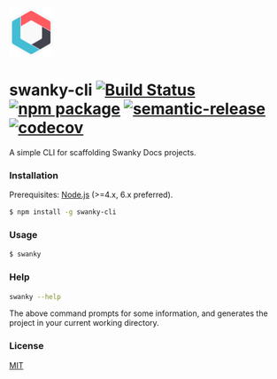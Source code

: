 <img src="./img/swanky-docs-logo.png" width="80" height="90" />

# swanky-cli [![Build Status](https://travis-ci.org/swanky-docs/swanky-cli.svg?branch=master)](https://travis-ci.org/swanky-docs/swanky-cli) [![npm package](https://img.shields.io/npm/v/swanky-cli.svg)](https://www.npmjs.com/package/swanky-cli) [![semantic-release](https://img.shields.io/badge/%20%20%F0%9F%93%A6%F0%9F%9A%80-semantic--release-e10079.svg)](https://github.com/semantic-release/semantic-release) [![codecov](https://codecov.io/gh/swanky-docs/swanky-cli/branch/master/graph/badge.svg)](https://codecov.io/gh/swanky-docs/swanky-cli)

A simple CLI for scaffolding Swanky Docs projects.

### Installation

Prerequisites: [Node.js](https://nodejs.org/en/) (>=4.x, 6.x preferred).

``` bash
$ npm install -g swanky-cli
```

### Usage

``` bash
$ swanky
```

### Help

``` bash
swanky --help
```

The above command prompts for some information, and generates the project in your current working directory.

### License

[MIT](http://opensource.org/licenses/MIT)